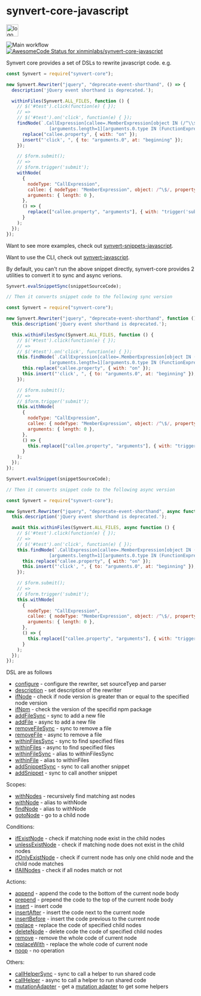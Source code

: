  # synvert-core-javascript

<img src="https://synvert.net/img/logo_96.png" alt="logo" width="32" height="32" />

![Main workflow](https://github.com/xinminlabs/synvert-core-javascript/actions/workflows/main.yml/badge.svg)
[![AwesomeCode Status for xinminlabs/synvert-core-javascript](https://awesomecode.io/projects/24366d99-29b2-407f-a7b8-9773e59f8cd0/status)](https://awesomecode.io/repos/xinminlabs/synvert-core-javascript)

Synvert core provides a set of DSLs to rewrite javascript code. e.g.

```javascript
const Synvert = require("synvert-core");

new Synvert.Rewriter("jquery", "deprecate-event-shorthand", () => {
  description('jQuery event shorthand is deprecated.');

  withinFiles(Synvert.ALL_FILES, function () {
    // $('#test').click(function(e) { });
    // =>
    // $('#test').on('click', function(e) { });
    findNode(`.CallExpression[callee=.MemberExpression[object IN (/^\\$/ /^jQuery/)][property=click]]
                [arguments.length=1][arguments.0.type IN (FunctionExpression ArrowFunctionExpression)]`, () => {
      replace("callee.property", { with: "on" });
      insert("'click', ", { to: "arguments.0", at: "beginning" });
    });

    // $form.submit();
    // =>
    // $form.trigger('submit');
    withNode(
      {
        nodeType: "CallExpression",
        callee: { nodeType: "MemberExpression", object: /^\$/, property: 'submit' },
        arguments: { length: 0 },
      },
      () => {
        replace(["callee.property", "arguments"], { with: "trigger('submit')" });
      }
    );
  });
});
```

Want to see more examples, check out [synvert-snippets-javascript](https://github.com/xinminlabs/synvert-snippets-javascript).

Want to use the CLI, check out [synvert-javascript](https://github.com/xinminlabs/synvert-javascript).

By default, you can't run the above snippet directly, synvert-core provides 2 utilities to convert it to sync and async verions.

```javascript
Synvert.evalSnippetSync(snippetSourceCode);

// Then it converts snippet code to the following sync version

const Synvert = require("synvert-core");

new Synvert.Rewriter("jquery", "deprecate-event-shorthand", function () {
  this.description('jQuery event shorthand is deprecated.');

  this.withinFilesSync(Synvert.ALL_FILES, function () {
    // $('#test').click(function(e) { });
    // =>
    // $('#test').on('click', function(e) { });
    this.findNode(`.CallExpression[callee=.MemberExpression[object IN (/^\\$/ /^jQuery/)][property=click]]
                [arguments.length=1][arguments.0.type IN (FunctionExpression ArrowFunctionExpression)]`, () => {
      this.replace("callee.property", { with: "on" });
      this.insert("'click', ", { to: "arguments.0", at: "beginning" });
    });

    // $form.submit();
    // =>
    // $form.trigger('submit');
    this.withNode(
      {
        nodeType: "CallExpression",
        callee: { nodeType: "MemberExpression", object: /^\$/, property: 'submit' },
        arguments: { length: 0 },
      },
      () => {
        this.replace(["callee.property", "arguments"], { with: "trigger('submit')" });
      }
    );
  });
});
```

```javascript
Synvert.evalSnippet(snippetSourceCode);

// Then it converts snippet code to the following async version

const Synvert = require("synvert-core");

new Synvert.Rewriter("jquery", "deprecate-event-shorthand", async function () {
  this.description('jQuery event shorthand is deprecated.');

  await this.withinFiles(Synvert.ALL_FILES, async function () {
    // $('#test').click(function(e) { });
    // =>
    // $('#test').on('click', function(e) { });
    this.findNode(`.CallExpression[callee=.MemberExpression[object IN (/^\\$/ /^jQuery/)][property=click]]
                [arguments.length=1][arguments.0.type IN (FunctionExpression ArrowFunctionExpression)]`, () => {
      this.replace("callee.property", { with: "on" });
      this.insert("'click', ", { to: "arguments.0", at: "beginning" });
    });

    // $form.submit();
    // =>
    // $form.trigger('submit');
    this.withNode(
      {
        nodeType: "CallExpression",
        callee: { nodeType: "MemberExpression", object: /^\$/, property: 'submit' },
        arguments: { length: 0 },
      },
      () => {
        this.replace(["callee.property", "arguments"], { with: "trigger('submit')" });
      }
    );
  });
});
```

DSL are as follows

* [configure](./Rewriter.html#configure) - configure the rewriter, set sourceTyep and parser
* [description](./Rewriter.html#description) - set description of the rewriter
* [ifNode](./Rewriter.html#ifNode) - check if node version is greater than or equal to the specified node version
* [ifNpm](./Rewriter.html#ifNpm) - check the version of the specifid npm package
* [addFileSync](./Rewriter.html#addFileSync) - sync to add a new file
* [addFile](./Rewriter.html#addFile) - async to add a new file
* [removeFileSync](./Rewriter.html#removeFileSync) - sync to remove a file
* [removeFile](./Rewriter.html#removeFile) - async to remove a file
* [withinFilesSync](./Rewriter.html#withinFiles) - sync to find specified files
* [withinFiles](./Rewriter.html#withinFiles) - async to find specified files
* [withinFileSync](./Rewriter.html#withinFile) - alias to withinFilesSync
* [withinFile](./Rewriter.html#withinFile) - alias to withinFiles
* [addSnippetSync](./Rewriter.html#addSnippetSync) - sync to call another snippet
* [addSnippet](./Rewriter.html#addSnippet) - sync to call another snippet

Scopes:

* [withNodes](./Instance.html#withNodes) - recursively find matching ast nodes
* [withNode](./Instance.html#withNode) - alias to withNode
* [findNode](./Instance.html#findNode) - alias to withNode
* [gotoNode](./Instance.html#gotoNode) - go to a child node

Conditions:

* [ifExistNode](./Instance.html#ifExistNode) - check if matching node exist in the child nodes
* [unlessExistNode](./Instance.html#unlessExistNode) - check if matching node does not exist in the child nodes
* [ifOnlyExistNode](./Instance.html#ifOnlyExistNode) - check if current node has only one child node and the child node matches
* [ifAllNodes](./Instance.html#ifAlNodes) - check if all nodes match or not

Actions:

* [append](./Instance.html#append) - append the code to the bottom of the current node body
* [prepend](./Instance.html#prepend) - prepend the code to the top of the current node body
* [insert](./Instance.html#insert) - insert code
* [insertAfter](./Instance.html#insertAfter) - insert the code next to the current node
* [insertBefore](./Instance.html#insertBefore) - insert the code previous to the current node
* [replace](./Instance.html#replace) - replace the code of specified child nodes
* [deleteNode](./Instance#deleteNode) - delete code the code of specified child nodes
* [remove](./Instance.html#remove) - remove the whole code of current node
* [replaceWith](./Instance.html#replaceWith) - replace the whole code of current node
* [noop](./Instance.html#noop) - no operation

Others:

* [callHelperSync](./Instance.html#callHelperSync) - sync to call a helper to run shared code
* [callHelper](./Instance.html#callHelper) - async to call a helper to run shared code
* [mutationAdapter](./Instance.html#mutationAdapter) - get a [mutation adapter](https://github.com/xinminlabs/node-mutation-javascript/blob/main/src/adapter.ts) to get some helpers